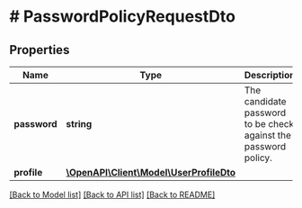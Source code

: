 # # PasswordPolicyRequestDto

## Properties

Name | Type | Description | Notes
------------ | ------------- | ------------- | -------------
**password** | **string** | The candidate password to be check against the password policy. | [optional]
**profile** | [**\OpenAPI\Client\Model\UserProfileDto**](UserProfileDto.md) |  | [optional]

[[Back to Model list]](../../README.md#models) [[Back to API list]](../../README.md#endpoints) [[Back to README]](../../README.md)
